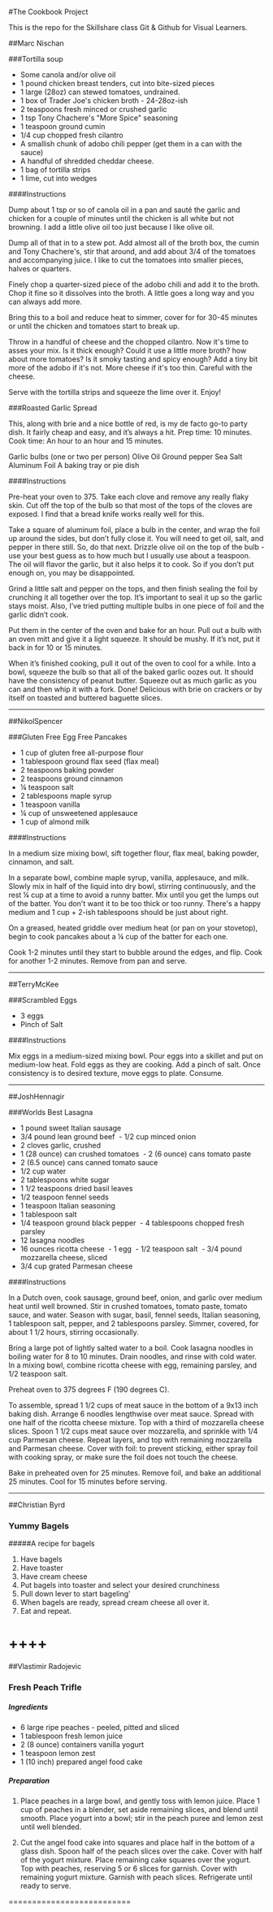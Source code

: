 #The Cookbook Project

This is the repo for the Skillshare class Git &amp; Github for Visual Learners.

##Marc Nischan

###Tortilla soup

- Some canola and/or olive oil
- 1 pound chicken breast tenders, cut into bite-sized pieces
- 1 large (28oz) can stewed tomatoes, undrained.
- 1 box of Trader Joe's chicken broth - 24-28oz-ish
- 2 teaspoons fresh minced or crushed garlic
- 1 tsp Tony Chachere's "More Spice" seasoning
- 1 teaspoon ground cumin
- 1/4 cup chopped fresh cilantro
- A smallish chunk of adobo chili pepper (get them in a can with the sauce)
- A handful of shredded cheddar cheese.
- 1 bag of tortilla strips
- 1 lime, cut into wedges

####Instructions

Dump about 1 tsp or so of canola oil in a pan and sauté the garlic and chicken for a couple of minutes until the chicken is all white but not browning. I add a little olive oil too just because I like olive oil.

Dump all of that in to a stew pot. Add almost all of the broth box, the cumin and Tony Chachere's, stir that around, and add about 3/4 of the tomatoes and accompanying juice. I like to cut the tomatoes into smaller pieces, halves or quarters.

Finely chop a quarter-sized piece of the adobo chili and add it to the broth. Chop it fine so it dissolves into the broth. A little goes a long way and you can always add more.

Bring this to a boil and reduce heat to simmer, cover for for 30-45 minutes or until the chicken and tomatoes start to break up.

Throw in a handful of cheese and the chopped cilantro. Now it's time to asses your mix. Is it thick enough? Could it use a little more broth? how about more tomatoes? Is it smoky tasting and spicy enough? Add a tiny bit more of the adobo if it's not. More cheese if it's too thin. Careful with the cheese.

Serve with the tortilla strips and squeeze the lime over it. Enjoy!

###Roasted Garlic Spread

This, along with brie and a nice bottle of red, is my de facto go-to party dish. It fairly cheap and easy, and it’s always a hit. Prep time: 10 minutes. Cook time: An hour to an hour and 15 minutes.

Garlic bulbs (one or two per person)
Olive Oil
Ground pepper
Sea Salt
Aluminum Foil
A baking tray or pie dish

####Instructions

Pre-heat your oven to 375. Take each clove and remove any really flaky skin. Cut off the top of the bulb so that most of the tops of the cloves are exposed. I find that a bread knife works really well for this.

Take a square of aluminum foil, place a bulb in the center, and wrap the foil up around the sides, but don’t fully close it. You will need to get oil, salt, and pepper in there still. So, do that next. Drizzle olive oil on the top of the bulb - use your best guess as to how much but I usually use about a teaspoon. The oil will flavor the garlic, but it also helps it to cook. So if you don’t put enough on, you may be disappointed.

Grind a little salt and pepper on the tops, and then finish sealing the foil by crunching it all together over the top. It’s important to seal it up so the garlic stays moist. Also, I’ve tried putting multiple bulbs in one piece of foil and the garlic didn’t cook.

Put them in the center of the oven and bake for an hour. Pull out a bulb with an oven mitt and give it a light squeeze. It should be mushy. If it’s not, put it back in for 10 or 15 minutes.

When it’s finished cooking, pull it out of the oven to cool for a while. Into a bowl, squeeze the bulb so that all of the baked garlic oozes out. It should have the consistency of peanut butter. Squeeze out as much garlic as you can and then whip it with a fork. Done! Delicious with brie on crackers or by itself on toasted and buttered baguette slices.

---

##NikolSpencer

###Gluten Free Egg Free Pancakes

- 1 cup of gluten free all-purpose flour
- 1 tablespoon ground flax seed (flax meal)
- 2 teaspoons baking powder
- 2 teaspoons ground cinnamon
- ¼ teaspoon salt
- 2 tablespoons maple syrup
- 1 teaspoon vanilla
- ¼ cup of unsweetened applesauce
- 1 cup of almond milk

####Instructions

In a medium size mixing bowl, sift together flour, flax meal, baking powder, cinnamon, and salt.

In a separate bowl, combine maple syrup, vanilla, applesauce, and milk. Slowly mix in half of the liquid into dry bowl, stirring continuously, and the rest ¼ cup at a time to avoid a runny batter. Mix until you get the lumps out of the batter. You don't want it to be too thick or too runny. There's a happy medium and 1 cup + 2-ish tablespoons should be just about right.

On a greased, heated griddle over medium heat (or pan on your stovetop), begin to cook pancakes about a ¼ cup of the batter for each one.

Cook 1-2 minutes until they start to bubble around the edges, and flip. Cook for another 1-2 minutes. Remove from pan and serve.

---

##TerryMcKee

###Scrambled Eggs

- 3 eggs
- Pinch of Salt

####Instructions

Mix eggs in a medium-sized mixing bowl.  Pour eggs into a skillet and put on medium-low heat.  Fold eggs as they are cooking.  Add a pinch of salt.  Once consistency is to desired texture, move eggs to plate. Consume.

---
##JoshHennagir

###Worlds Best Lasagna

- 1 pound sweet Italian sausage 
- 3/4 pound lean ground beef
 - 1/2 cup minced onion 
- 2 cloves garlic, crushed 
- 1 (28 ounce) can crushed tomatoes
 - 2 (6 ounce) cans tomato paste 
- 2 (6.5 ounce) cans canned tomato sauce 
- 1/2 cup water 
- 2 tablespoons white sugar 
- 1 1/2 teaspoons dried basil leaves 
- 1/2 teaspoon fennel seeds 
- 1 teaspoon Italian seasoning 
- 1 tablespoon salt 
- 1/4 teaspoon ground black pepper
 - 4 tablespoons chopped fresh parsley 
- 12 lasagna noodles 
- 16 ounces ricotta cheese
 - 1 egg
 - 1/2 teaspoon salt
 - 3/4 pound mozzarella cheese, sliced 
- 3/4 cup grated Parmesan cheese 

####Instructions

In a Dutch oven, cook sausage, ground beef, onion, and garlic over medium heat until well browned. Stir in crushed tomatoes, tomato paste, tomato sauce, and water. Season with sugar, basil, fennel seeds, Italian seasoning, 1 tablespoon salt, pepper, and 2 tablespoons
parsley. Simmer, covered, for about 1 1/2 hours, stirring occasionally.

Bring a large pot of lightly salted water to a boil. Cook lasagna noodles in boiling water for 8 to 10 minutes. Drain noodles, and rinse with cold water. In a mixing bowl, combine ricotta cheese with egg, remaining parsley, and 1/2 teaspoon salt.

Preheat oven to 375 degrees F (190 degrees C).

To assemble, spread 1 1/2 cups of meat sauce in the bottom of a 9x13 inch baking dish. Arrange 6 noodles lengthwise over meat sauce. Spread with one half of the ricotta cheese mixture. Top with a third of mozzarella cheese slices. Spoon 1 1/2 cups meat sauce over
mozzarella, and sprinkle with 1/4 cup Parmesan cheese. Repeat layers, and top with remaining mozzarella and Parmesan cheese. Cover with foil: to prevent sticking, either spray foil with cooking spray, or make sure the foil does not touch the cheese.

Bake in preheated oven for 25 minutes. Remove foil, and bake an additional 25 minutes. Cool for 15 minutes before serving.

---
##Christian Byrd

### Yummy Bagels

#####A recipe for bagels

1. Have bagels
2. Have toaster
3. Have cream cheese
4. Put bagels into toaster and select your desired crunchiness
5. Pull down lever to start bageling'
6. When bagels are ready, spread cream cheese all over it.
7. Eat and repeat.

++++
==========================
##Vlastimir Radojevic

### Fresh Peach Trifle

##### Ingredients

- 6 large ripe peaches - peeled, pitted and sliced 
- 1 tablespoon fresh lemon juice 
- 2 (8 ounce) containers vanilla yogurt
- 1 teaspoon lemon zest 
- 1 (10 inch) prepared angel food cake

##### Preparation

1) Place peaches in a large bowl, and gently toss with lemon juice.
Place 1 cup of peaches in a blender, set aside remaining slices, and blend until smooth.
Place yogurt into a bowl; stir in the peach puree and lemon zest until well blended.

2) Cut the angel food cake into squares and place half in the bottom of a glass dish.
Spoon half of the peach slices over the cake. Cover with half of the yogurt mixture.
Place remaining cake squares over the yogurt. Top with peaches, reserving 5 or 6 slices for garnish.
Cover with remaining yogurt mixture. Garnish with peach slices. Refrigerate until ready to serve.

==========================